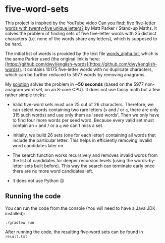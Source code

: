 # five-word-sets

This project is inspired by the YouTube video
[Can you find: five five-letter words with twenty-five unique letters?](https://www.youtube.com/watch?v=_-AfhLQfb6w)
by Matt Parker / Stand-up Maths. It solves the problem of finding sets of five five-letter words with 25 distinct
characters (i.e. none of the words share any letters), which is supposed to be hard.

The initial list of words is provided by the text file [words_alpha.txt](words_alpha.txt), which is the same Parker
used (the original link is here: [https://github.com/dwyl/english-words](https://github.com/dwyl/english-words)). It
contains 10175 five-letter words with no duplicate characters, which can be further reduced to 5977 words by removing
anagrams.

My [solution](src/main/kotlin/FiveLetterWords.kt) solves the problem in **~50 seconds** (based on the 5977
non-anagram word set, on an 8-core CPU). It does not use fancy math but a few rather simple tricks:

 - Valid five-word sets must use 25 out of 26 characters. Therefore, we can select words containing two rare letters
   (`x` and / or `q`, there are only 315 such words) and use only them as 'seed words'. Then we only have to find four
   more words per seed word. Because every valid set must contain an `x` and / or a `q` we can't miss a set.
  
 - Initially, we build 26 sets (one for each letter) containing all words that include the particular letter. This
   helps in efficiently removing invalid word candidates later on.

 - The search function works recursively and removes invalid words from the list of candidates for deeper recursion
   levels (using the words-by-letter sets built before). This way the search can terminate early once there are no more
   word candidates left.

 - It does not use Python :wink:

## Running the code
You can run the code from the console (You will need to have a Java JDK installed): 
```
./gradlew run
```
After running the code, the resulting five-word sets can be found in `result.txt`